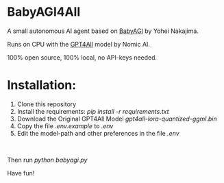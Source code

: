# BabyAGI4All

A small autonomous AI agent based on [BabyAGI](https://github.com/yoheinakajima/babyagi) by Yohei Nakajima.
</br>

Runs on CPU with the [GPT4All](https://github.com/nomic-ai/gpt4all) model by Nomic AI.
</br>

100% open source, 100% local, no API-keys needed.
</br>

# Installation:

1. Clone this repository
2. Install the requirements: *pip install -r requirements.txt*
3. Download the Original GPT4All Model *gpt4all-lora-quantized-ggml.bin*
4. Copy the file *.env.example* to *.env*
4. Edit the model-path and other preferences in the file *.env*
</br>

Then run *python babyagi.py*

Have fun!
</br>
